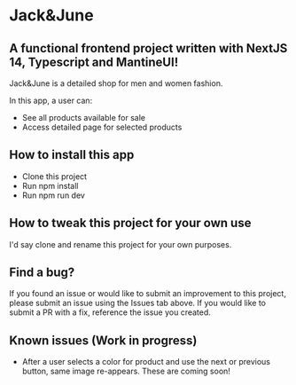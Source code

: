 # Jack&June

## A functional frontend project written with NextJS 14, Typescript and MantineUI!

Jack&June is a detailed shop for men and women fashion.

In this app, a user can:

- See all products available for sale
- Access detailed page for selected products

## How to install this app

- Clone this project
- Run npm install
- Run npm run dev

## How to tweak this project for your own use

I'd say clone and rename this project for your own purposes.

## Find a bug?

If you found an issue or would like to submit an improvement to this project, please submit an issue using the Issues tab above. If you would like to submit a PR with a fix, reference the issue you created.

## Known issues (Work in progress)

- After a user selects a color for product and use the next or previous button, same image re-appears.
  These are coming soon!